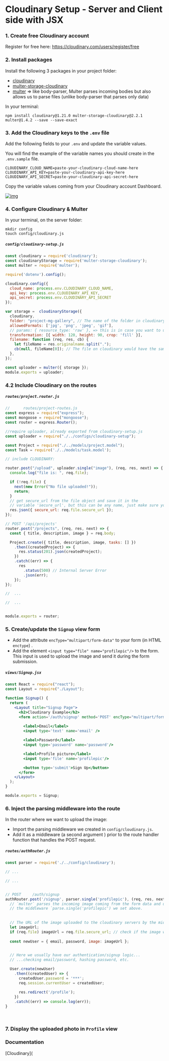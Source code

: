 # Cloudinary Setup - Server and Client side with JSX



### 1. Create free Cloudinary account

Register for free here: https://cloudinary.com/users/register/free



### 2. Install packages

Install the following 3 packages in your project folder:

- [cloudinary](https://www.npmjs.com/package/cloudinary)
- [multer-storage-cloudinary](https://www.npmjs.com/package/multer-storage-cloudinary)
- [multer](https://www.npmjs.com/package/multer) => like body-parser, Multer parses incoming bodies but also allows us to parse files (unlike body-parser that parses only data)

In your terminal:

```
npm install cloudinary@1.21.0 multer-storage-cloudinary@2.2.1 multer@1.4.2 --save --save-exact
```



### 3. Add the Cloudinary keys to the `.env` file

Add the following fields to your `.env` and update the variable values.

You will find the example of the variable names you should create in the `.env.sample` file.

```
CLOUDINARY_CLOUD_NAME=paste-your-cloudinary-cloud-name-here
CLOUDINARY_API_KEY=paste-your-cloudinary-api-key-here
CLOUDINARY_API_SECRET=paste-your-cloudinary-api-secret-here
```



Copy the variable values coming from your Cloudinary account Dashboard.

[![img](https://camo.githubusercontent.com/6ea785b11bde2f32f77c07456c8b5cf13525a68efc040838a3fc8e59d96ad87a/68747470733a2f2f692e696d6775722e636f6d2f6a7444587333522e706e67)](https://camo.githubusercontent.com/6ea785b11bde2f32f77c07456c8b5cf13525a68efc040838a3fc8e59d96ad87a/68747470733a2f2f692e696d6775722e636f6d2f6a7444587333522e706e67)



### 4. Configure Cloudinary & Multer

In your terminal, on the server folder:

```
mkdir config 
touch config/cloudinary.js
```

##### `config/cloudinary-setup.js`

```javascript
const cloudinary = require('cloudinary');
const cloudinaryStorage = require('multer-storage-cloudinary');
const multer = require('multer');

require('dotenv').config();

cloudinary.config({
  cloud_name: process.env.CLOUDINARY_CLOUD_NAME,
  api_key: process.env.CLOUDINARY_API_KEY,
  api_secret: process.env.CLOUDINARY_API_SECRET
});

var storage =  cloudinaryStorage({
  cloudinary,
  folder: "project-mg-gallery", // The name of the folder in cloudinary
  allowedFormats: ['jpg', 'png', 'jpeg', 'gif'],
  // params: { resource_type: 'raw' }, => this is in case you want to upload other type of files, not just images
  transformation: [{ width: 120, height: 90, crop: 'fill' }],
  filename: function (req, res, cb) {
    let fileName = res.originalname.split(".");
    cb(null, fileName[0]); // The file on cloudinary would have the same name as the original file name
  },
});

const uploader = multer({ storage });
module.exports = uploader;
```



### 4.2 Include Cloudinary on the routes

##### `routes/project.router.js`

```javascript
//      routes/project-routes.js
const express = require("express");
const mongoose = require("mongoose");
const router = express.Router();

//require uploader, already exported from cloudinary-setup.js
const uploader = require("./../configs/cloudinary-setup");

const Project = require("./../models/project.model");
const Task = require('./../models/task.model');

// include CLOUDINARY:

router.post("/upload", uploader.single("image"), (req, res, next) => {
  console.log("file is: ", req.file);

  if (!req.file) {
    next(new Error("No file uploaded!"));
    return;
  }
  // get secure_url from the file object and save it in the
  // variable 'secure_url', but this can be any name, just make sure you remember to use the same in frontend
  res.json({ secure_url: req.file.secure_url });
});

// POST '/api/projects'
router.post("/projects", (req, res, next) => {
  const { title, description, image } = req.body;

  Project.create({ title, description, image, tasks: [] })
    .then((createdProject) => {
      res.status(201).json(createdProject);
    })
    .catch((err) => {
      res
        .status(500) // Internal Server Error
        .json(err);
    });
});

//	...

//	...


module.exports = router;

```



### 5. Create/update the `Signup` view form

- Add the attribute `encType="multipart/form-data"` to your form (in HTML `enctype`) .
- Add the element `<input type="file" name="profilepic"/>` to the form. This input is used to upload the image and send it during the form submission.

##### `views/Signup.jsx`

```jsx
const React = require("react");
const Layout = require("./Layout");

function Signup() {
  return (
    <Layout title="Signup Page">
      <h2>Cloudinary Example</h2>
      <form action='/auth/signup' method='POST' encType="multipart/form-data" >
  
        <label>Email</label>
        <input type='text' name='email' />

        <label>Password</label>
        <input type='password' name='password'/>

        <label>Profile picture</label>
        <input type='file' name='profilepic'/>

        <button type='submit'>Sign Up</button>
      </form>
    </Layout>
  );
}

module.exports = Signup;
```



### 6. Inject the parsing middleware into the route

In the router where we want to upload the image:

- Import the parsing middleware we created in `config/cloudinary.js`.
- Add it as a middleware (a second argument ) prior to the route handler function that handles the POST request.

##### `routes/authRouter.js`

```javascript
const parser = require('./../config/cloudinary');

// ...

// ...


// POST     /auth/signup
authRouter.post('/signup', parser.single('profilepic'), (req, res, next) => {
  // `multer` parses the incoming image coming from the form data and upload's it using 
  // the middleware `parse.single('profilepic') we set above.
  
  
  // The URL of the image uploaded to the cloudinary servers by the middleware becomes available via the `req.file.secure_url` property
  let imageUrl;
  if (req.file) imageUrl = req.file.secure_url; // check if the image was selected/uploaded
  
  const newUser = { email, password, image: imageUrl };

  
  // Here we usually have our authentication/signup logic... 
  // ...checking email/password, hashing password, etc.

  User.create(newUser)
    .then((createdUser) => {
      createdUser.password = '***';
      req.session.currentUser = createdUser;
      
      res.redirect('/profile');
    })
    .catch((err) => console.log(err));
}
            
                
```



### 7. Display the uploaded photo in `Profile` view



### Documentation

[Cloudinary](